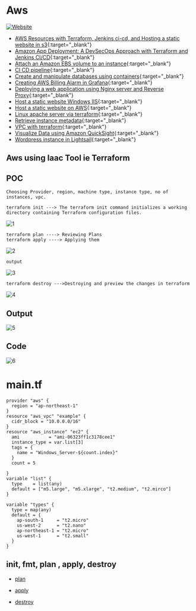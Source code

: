 # Aws

[![Website](https://github.com/574n13y/Aws/actions/workflows/jekyll-gh-pages.yml/badge.svg)](https://github.com/574n13y/Aws/actions/workflows/jekyll-gh-pages.yml)

- [AWS Resources with Terraform, Jenkins ci-cd, and Hosting a static website in s3](https://github.com/574n13y/Aws/tree/main/AWS%20Resources%20with%20Terraform%2C%20Jenkins%20ci-cd%2C%20and%20Hosting%20a%20static%20website%20in%20s3){:target="_blank"}
- [Amazon App Deployment: A DevSecOps Approach with Terraform and Jenkins CI/CD](https://github.com/574n13y/Aws/tree/main/Amazon%20App%20Deployment%20A%20DevSecOps%20Approach%20with%20Terraform%20and%20Jenkins%20CICD){:target="_blank"}
- [Attach an Amazon EBS volume to an instance](https://github.com/574n13y/Aws/tree/main/Attach%20an%20Amazon%20EBS%20volume%20to%20an%20instance){:target="_blank"}
- [CI CD pipeline](https://github.com/574n13y/Aws/tree/main/CI%20CD%20pipeline){:target="_blank"}
- [Create and manipulate databases using containers](https://github.com/574n13y/Aws/tree/main/Create%20and%20manipulate%20databases%20using%20containers){:target="_blank"}
- [Creating AWS Billing Alarm in Grafana](https://github.com/574n13y/Aws/tree/main/Creating%20AWS%20Billing%20Alarm%20in%20Grafana){:target="_blank"}
- [Deploying a web application using Nginx server and Reverse Proxy](https://github.com/574n13y/Aws/tree/main/Deploying%20a%20web-application%20using%20Nginx%20server%20and%20Reverse%20Proxy){:target="_blank"}
- [Host a static website Windows IIS](https://github.com/574n13y/Aws/tree/main/Host%20a%20static%20website%20Windows%20IIS){:target="_blank"}
- [Host a static website on AWS](https://github.com/574n13y/Aws/tree/main/Host%20a%20static%20website%20on%20AWS){:target="_blank"}
- [Linux apache server via terraform](https://github.com/574n13y/Aws/tree/main/Linux%20apache%20server%20via%20terraform){:target="_blank"}
- [Retrieve instance metadata](https://github.com/574n13y/Aws/tree/main/Retrieve%20instance%20metadata){:target="_blank"}
- [VPC with terraform](https://github.com/574n13y/Aws/tree/main/VPC%20with%20terraform){:target="_blank"}
- [Visualize Data using Amazon QuickSight](https://github.com/574n13y/Aws/tree/main/Visualize%20Data%20using%20Amazon%20QuickSight){:target="_blank"}
- [Wordpress instance in Lightsail](https://github.com/574n13y/Aws/tree/main/Wordpress%20instance%20in%20Lightsail){:target="_blank"}


## Aws using Iaac Tool ie Terraform 

## POC

```
Choosing Provider, region, machine type, instance type, no of instances, vpc.
```
```
terraform init ---> The terraform init command initializes a working directory containing Terraform configuration files.
```

![1](https://github.com/574n13y/Aws/assets/35293085/531b2ef7-3d24-4a74-8ee6-eb9820f82606)

```
terraform plan ----> Reviewing Plans
terraform apply ----> Applying them
```
![2](https://github.com/574n13y/Aws/assets/35293085/fba084b9-e9ef-4263-baf5-cf5f32e9c8cf)

```
output
```
![3](https://github.com/574n13y/Aws/assets/35293085/f27ff4a1-1cc5-4ccb-8d1e-a22a2b8ac06e)

```
terraform destroy --->Destroying and preview the changes in terraform
```
![4](https://github.com/574n13y/Aws/assets/35293085/a52cb3f9-0c3f-4a0c-aa8d-479b63a096c7)

## Output
  ![5](https://github.com/574n13y/Aws/assets/35293085/363fe757-73b7-42e2-8d4f-cc77e8f96ea5)


## Code
  ![6](https://github.com/574n13y/Aws/assets/35293085/e3f7d276-27dd-487b-a36a-2719baa12231)

# main.tf

```
provider "aws" {
  region = "ap-northeast-1"
}
resource "aws_vpc" "example" {
  cidr_block = "10.0.0.0/16"
}
resource "aws_instance" "ec2" {
  ami           = "ami-06323ff1c3178cee1"
  instance_type = var.list[3]
  tags = {
    name = "Windows_Server-${count.index}"
  }
  count = 5

}
variable "list" {
  type    = list(any)
  default = ["m5.large", "m5.xlarge", "t2.medium", "t2.mirco"]
}

variable "types" {
  type = map(any)
  default = {
    ap-south-1     = "t2.micro"
    us-west-2      = "t2.nano"
    ap-northeast-1 = "t2.micro"
    us-west-1      = "t2.small"
  }
}
```
## init, fmt, plan , apply, destroy 

- [plan](https://github.com/574n13y/basic_scripts/blob/main/plan.sh/) 

- [apply](https://github.com/574n13y/basic_scripts/blob/main/apply.sh/) 


- [destroy](https://github.com/574n13y/basic_scripts/blob/main/destroy.sh/) 

